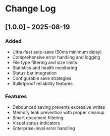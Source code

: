 # Change Log

## [1.0.0] - 2025-08-19

### Added

- Ultra-fast auto-save (50ms minimum delay)
- Comprehensive error handling and logging
- File type filtering and size limits
- Statistics and health monitoring
- Status bar integration
- Configurable save strategies
- Bulletproof reliability features

### Features

- Debounced saving prevents excessive writes
- Memory leak prevention with proper cleanup
- Smart document filtering
- Visual status indicators
- Enterprise-level error handling
